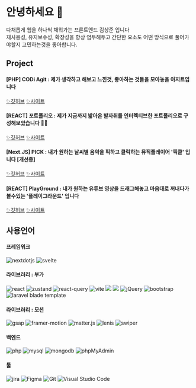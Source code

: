<!-- ![header](https://capsule-render.vercel.app/api?type=waving&color=000&height=300&section=header&text=CODi&fontSize=90&animation=twinkling&fontColor=fff) -->
<!-- <img src="https://raw.githubusercontent.com/kimsangjunv1/codingclass/main/assets/img/github_image.png"> -->
# 안녕하세요 🌳
다채롭게 웹을 하나씩 채워가는 프론트엔드 김상준 입니다<br/>
재사용성, 유지보수성, 확장성을 항상 염두해두고 간단한 요소도 어떤 방식으로 풀어가야할지 고민하는것을 좋아합니다.


## Project
#### [PHP] CODi Agit : 제가 생각하고 해보고 느낀것, 좋아하는 것들을 모아놓을 아지트입니다
<a href="https://github.com/kimsangjunv1/-PHP-CODi_Agit." target="_blank">✨깃허브</a> <a href="https://codi-agit.com/home/"  target="_blank">✨사이트</a>

#### [REACT] 포트폴리오 : 제가 지금까지 밟아온 발자취를 인터렉티브한 포트폴리오로 구성해보았습니다 🦙✨
<a href="https://github.com/kimsangjunv1/-React-Portfolio" target="_blank">✨깃허브</a> <a href="https://portfoliosj-react.netlify.app/"  target="_blank">✨사이트</a>

#### [Next.JS] PICK : 내가 원하는 날씨별 음악을 픽하고 클릭하는 뮤직플레이어 '픽클' 입니다 [개선중]
<a href="https://github.com/kimsangjunv1/-NextJS-Pickle" target="_blank">✨깃허브</a> <a href="https://pickle-music.netlify.app/home"  target="_blank">✨사이트</a>

#### [REACT] PlayGround : 내가 원하는 유튜브 영상을 드래그해놓고 마음대로 꺼내다가 볼수있는 '플레이그라운드' 입니다
<a href="https://github.com/kimsangjunv1/-React-Playground" target="_blank">✨깃허브</a> <a href="https://react-techtube.netlify.app/"  target="_blank">✨사이트</a>


## 사용언어
#### 프레임워크
<img alt="nextdotjs" src="https://img.shields.io/badge/next.js-000?logo=nextdotjs&logoColor=white"> <img alt="svelte" src="https://img.shields.io/badge/svelte-000?logo=svelte&logoColor=white">


#### 라이브러리 : 부가
<img alt="react" src="https://img.shields.io/badge/react-000?logo=React&logoColor=white"> <img alt="zustand" src="https://img.shields.io/badge/redux-000?logo=zustand&logoColor=white"> <img alt="react-query" src="https://img.shields.io/badge/react-query-000?logo=react-query&logoColor=white"> <img alt="vite" src="https://img.shields.io/badge/vite-000?logo=vite&logoColor=white"> <img src="https://img.shields.io/badge/sass-000?style=flat&logo=sass&logoColor=white" /> <img src="https://img.shields.io/badge/tailwindcss-000?style=flat&logo=tailwindcss&logoColor=white" /> <img alt="jQuery" src="https://img.shields.io/badge/jquery-000?logo=jQuery&logoColor=white"> <img alt="bootstrap" src="https://img.shields.io/badge/bootstrap-000?logo=Bootstrap&logoColor=white"> <img alt="laravel blade template" src="https://img.shields.io/badge/laravelbladetemplate-000?logo=Laravel-Blade-Template&logoColor=white">


#### 라이브러리 : 모션
<img alt="gsap" src="https://img.shields.io/badge/gsap-000?logo=GSAP&logoColor=white"> <img alt="framer-motion" src="https://img.shields.io/badge/Framer Motion-000?logo=Framer Motion&logoColor=white"> <img alt="matter.js" src="https://img.shields.io/badge/matter.js-000?logo=matter.js&logoColor=white"> <img alt="lenis" src="https://img.shields.io/badge/Lenis-000?logo=Lenis&logoColor=white"> <img alt="swiper" src="https://img.shields.io/badge/swiper-000?logo=swiper&logoColor=white">


#### 백엔드
<img alt="php" src="https://img.shields.io/badge/php-000?logo=php&logoColor=white"> <img alt="mysql" src="https://img.shields.io/badge/mysql-000?logo=mysql&logoColor=white"> <img alt="mongodb" src="https://img.shields.io/badge/mongodb-000?logo=mongodb&logoColor=white"> <img alt="phpMyAdmin" src="https://img.shields.io/badge/phpMyAdmin-000?logo=phpMyAdmin&logoColor=white">


#### 툴
<img alt="jira" src="https://img.shields.io/badge/Jira-000?logo=Jira&logoColor=white"> <img alt="Figma" src="https://img.shields.io/badge/Figma-000?logo=Figma&logoColor=white"> <img alt="Git" src="https://img.shields.io/badge/Git-000?logo=Git&logoColor=white"> <img alt="Visual Studio Code" src="https://img.shields.io/badge/Visual Studio Code-000?logo=Visual Studio Code&logoColor=white">
